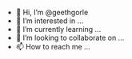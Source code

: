 - 👋 Hi, I’m @geethgorle
- 👀 I’m interested in ...
- 🌱 I’m currently learning ...
- 💞️ I’m looking to collaborate on ...
- 📫 How to reach me ...

<!---
geethgorle/geethgorle is a ✨ special ✨ repository because its `README.md` (this file) appears on your GitHub profile.
You can click the Preview link to take a look at your changes.
--->
